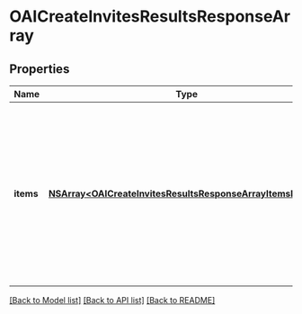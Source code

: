 # OAICreateInvitesResultsResponseArray

## Properties
Name | Type | Description | Notes
------------ | ------------- | ------------- | -------------
**items** | [**NSArray&lt;OAICreateInvitesResultsResponseArrayItemsInner&gt;***](OAICreateInvitesResultsResponseArrayItemsInner.md) | List of invite/request creation status. If there is an error, an exception object will be returned. If the action was successfully completed, an invite object will be returned. | [optional] 

[[Back to Model list]](../README.md#documentation-for-models) [[Back to API list]](../README.md#documentation-for-api-endpoints) [[Back to README]](../README.md)


